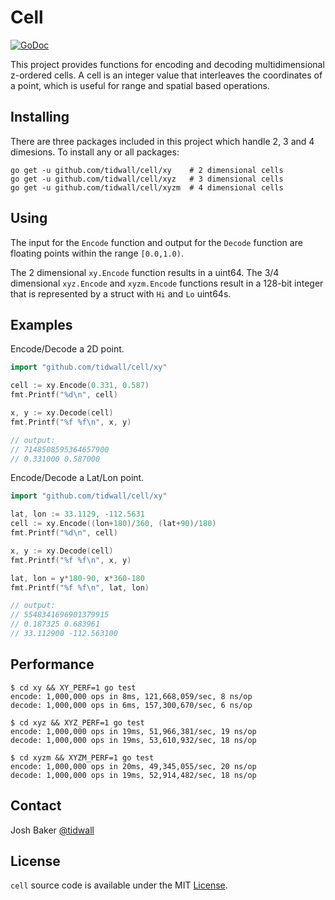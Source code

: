 # Cell

[![GoDoc](https://img.shields.io/badge/api-reference-blue.svg?style=flat-square)](https://godoc.org/github.com/tidwall/cell)

This project provides functions for encoding and decoding multidimensional 
z-ordered cells. A cell is an integer value that interleaves the coordinates of a point, which is useful for range and spatial based operations.

## Installing

There are three packages included in this project which handle 2, 3 and 4
dimesions. To install any or all packages:

```
go get -u github.com/tidwall/cell/xy    # 2 dimensional cells
go get -u github.com/tidwall/cell/xyz   # 3 dimensional cells
go get -u github.com/tidwall/cell/xyzm  # 4 dimensional cells
```

## Using

The input for the `Encode` function and output for the `Decode` function are floating points within the range `[0.0,1.0)`.

The 2 dimensional `xy.Encode` function results in a uint64.
The 3/4 dimensional `xyz.Encode` and `xyzm.Encode` functions result in a 128-bit integer that is represented by a struct with `Hi` and `Lo` uint64s.

## Examples

Encode/Decode a 2D point.

```go
import "github.com/tidwall/cell/xy"

cell := xy.Encode(0.331, 0.587)
fmt.Printf("%d\n", cell)

x, y := xy.Decode(cell)
fmt.Printf("%f %f\n", x, y)

// output:
// 7148508595364657900
// 0.331000 0.587000
```

Encode/Decode a Lat/Lon point.

```go
import "github.com/tidwall/cell/xy"

lat, lon := 33.1129, -112.5631
cell := xy.Encode((lon+180)/360, (lat+90)/180)
fmt.Printf("%d\n", cell)

x, y := xy.Decode(cell)
fmt.Printf("%f %f\n", x, y)

lat, lon = y*180-90, x*360-180
fmt.Printf("%f %f\n", lat, lon)

// output:
// 5548341696901379915
// 0.187325 0.683961
// 33.112900 -112.563100
```

## Performance

```
$ cd xy && XY_PERF=1 go test
encode: 1,000,000 ops in 8ms, 121,668,059/sec, 8 ns/op
decode: 1,000,000 ops in 6ms, 157,300,670/sec, 6 ns/op
```

```
$ cd xyz && XYZ_PERF=1 go test
encode: 1,000,000 ops in 19ms, 51,966,381/sec, 19 ns/op
decode: 1,000,000 ops in 19ms, 53,610,932/sec, 18 ns/op
```

```
$ cd xyzm && XYZM_PERF=1 go test
encode: 1,000,000 ops in 20ms, 49,345,055/sec, 20 ns/op
decode: 1,000,000 ops in 19ms, 52,914,482/sec, 18 ns/op
```

## Contact

Josh Baker [@tidwall](http://twitter.com/tidwall)

## License

`cell` source code is available under the MIT [License](/LICENSE).
